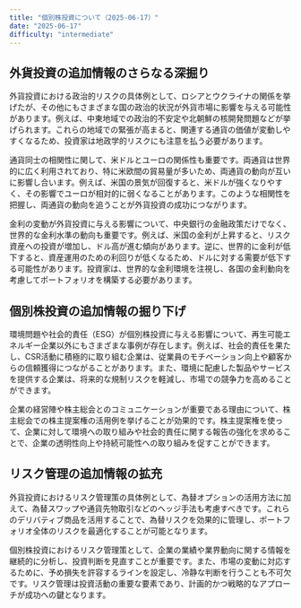 ```yaml
---
title: "個別株投資について（2025-06-17）"
date: "2025-06-17"
difficulty: "intermediate"
---
```


## 外貨投資の追加情報のさらなる深掘り

外貨投資における政治的リスクの具体例として、ロシアとウクライナの関係を挙げたが、その他にもさまざまな国の政治的状況が外貨市場に影響を与える可能性があります。例えば、中東地域での政治的不安定や北朝鮮の核開発問題などが挙げられます。これらの地域での緊張が高まると、関連する通貨の価値が変動しやすくなるため、投資家は地政学的リスクにも注意を払う必要があります。

通貨同士の相関性に関して、米ドルとユーロの関係性も重要です。両通貨は世界的に広く利用されており、特に米欧間の貿易量が多いため、両通貨の動向が互いに影響し合います。例えば、米国の景気が回復すると、米ドルが強くなりやすく、その影響でユーロが相対的に弱くなることがあります。このような相関性を把握し、両通貨の動向を追うことが外貨投資の成功につながります。

金利の変動が外貨投資に与える影響について、中央銀行の金融政策だけでなく、世界的な金利水準の動向も重要です。例えば、米国の金利が上昇すると、リスク資産への投資が増加し、ドル高が進む傾向があります。逆に、世界的に金利が低下すると、資産運用のための利回りが低くなるため、ドルに対する需要が低下する可能性があります。投資家は、世界的な金利環境を注視し、各国の金利動向を考慮してポートフォリオを構築する必要があります。

## 個別株投資の追加情報の掘り下げ

環境問題や社会的責任（ESG）が個別株投資に与える影響について、再生可能エネルギー企業以外にもさまざまな事例が存在します。例えば、社会的責任を果たし、CSR活動に積極的に取り組む企業は、従業員のモチベーション向上や顧客からの信頼獲得につながることがあります。また、環境に配慮した製品やサービスを提供する企業は、将来的な規制リスクを軽減し、市場での競争力を高めることができます。

企業の経営陣や株主総会とのコミュニケーションが重要である理由について、株主総会での株主提案権の活用例を挙げることが効果的です。株主提案権を使って、企業に対して環境への取り組みや社会的責任に関する報告の強化を求めることで、企業の透明性向上や持続可能性への取り組みを促すことができます。

## リスク管理の追加情報の拡充

外貨投資におけるリスク管理策の具体例として、為替オプションの活用方法に加えて、為替スワップや通貨先物取引などのヘッジ手法も考慮すべきです。これらのデリバティブ商品を活用することで、為替リスクを効果的に管理し、ポートフォリオ全体のリスクを最適化することが可能となります。

個別株投資におけるリスク管理策として、企業の業績や業界動向に関する情報を継続的に分析し、投資判断を見直すことが重要です。また、市場の変動に対応するために、予め損失を許容するラインを設定し、冷静な判断を行うことも不可欠です。リスク管理は投資活動の重要な要素であり、計画的かつ戦略的なアプローチが成功への鍵となります。
